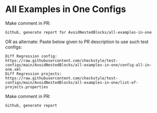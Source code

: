 # All Examples in One Configs
Make comment in PR:
```
Github, generate report for AvoidNestedBlocks/all-examples-in-one
```
OR as alternate:
Paste below given to PR description to use such test configs:
```
Diff Regression config: https://raw.githubusercontent.com/checkstyle/test-configs/main/AvoidNestedBlocks/all-examples-in-one/config-all-in-one.xml
Diff Regression projects: https://raw.githubusercontent.com/checkstyle/test-configs/main/AvoidNestedBlocks/all-examples-in-one/list-of-projects.properties
```
Make comment in PR:
```
Github, generate report
```
